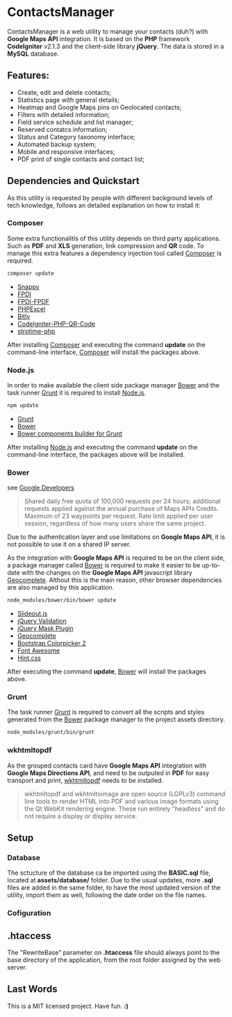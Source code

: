 # ContactsManager

ContactsManager is a web utility to manage your contacts (duh?) with **Google Maps API** integration. It is based on the **PHP** framework **CodeIgniter** v2.1.3 and the client-side library **jQuery**. The data is stored in a **MySQL** database.

## Features:
- Create, edit and delete contacts;
- Statistics page with general details;
- Heatmap and Google Maps pins on Geolocated contacts;
- Filters with detailed information;
- Field service schedule and list manager;
- Reserved contatcs information;
- Status and Category taxonomy interface;
- Automated backup system;
- Mobile and responsive interfaces;
- PDF print of single contacts and contact list;

## Dependencies and Quickstart

As this utility is requested by people with different background levels of tech knowledge, follows an detailed explanation on how to install it:

### Composer

Some extra functionalitis of this utility depends on third party applications. Such as **PDF** and **XLS** generation, link compression and **QR** code. To manage this extra features a dependency injection tool called [Composer](https://getcomposer.org/) is required.

```bash
composer update
```

* [Snappy](https://github.com/KnpLabs/snappy)
* [FPDI](https://github.com/Setasign/FPDI)
* [FPDI-FPDF](https://github.com/Setasign/FPDI-FPDF)
* [PHPExcel](https://github.com/PHPOffice/PHPExcel)
* [Bitly](https://github.com/gabrielkaputa/bitly)
* [CodeIgniter-PHP-QR-Code](https://github.com/elvisoliveira/CodeIgniter-PHP-QR-Code)
* [strptime-php](https://github.com/elvisoliveira/strptime-php)

After installing [Composer](https://getcomposer.org/) and executing the command **update** on the command-line interface, [Composer](https://getcomposer.org/) will install the packages above.

### Node.js

In order to make available the client side package manager [Bower](https://bower.io/) and the task runner [Grunt](http://gruntjs.com/) it is required to install [Node.js](https://nodejs.org/).

```bash
npm update
```

* [Grunt](https://github.com/gruntjs/grunt)
* [Bower](https://github.com/bower/bower)
* [Bower components builder for Grunt](https://github.com/sapegin/grunt-bower-concat)

After installing [Node.js](https://nodejs.org/) and executing the command **update** on the command-line interface, the packages above will be installed.

### Bower
see [Google Developers](https://developers.google.com/maps/premium/usage-limits#maps-javascript-api-services-client-side)

> Shared daily free quota of 100,000 requests per 24 hours; additional requests applied against the annual purchase of Maps APIs Credits. Maximum of 23 waypoints per request. Rate limit applied per user session, regardless of how many users share the same project.

Due to the authentication layer and use limitations on **Google Maps API**, it is not possible to use it on a shared IP server.

As the integration with **Google Maps API** is required to be on the client side, a package manager called [Bower](ttps://bower.io/) is required to make it easier to be up-to-date with the changes on the **Google Maps API** javascript library [Geocomplete](https://github.com/ubilabs/geocomplete). Althout this is the main reason, other browser dependencies are also managed by this application.

```bash
node_modules/bower/bin/bower update
```

* [Slideout.js](https://github.com/Mango/slideout)
* [jQuery Validation](https://github.com/jzaefferer/jquery-validation)
* [jQuery Mask Plugin](https://github.com/igorescobar/jQuery-Mask-Plugin)
* [Geocomplete](https://github.com/ubilabs/geocomplete)
* [Bootstrap Colorpicker 2](https://github.com/itsjavi/bootstrap-colorpicker)
* [Font Awesome](https://github.com/FortAwesome/Font-Awesome)
* [Hint.css](https://github.com/chinchang/hint.css/)

After executing the command **update**, [Bower](https://bower.io/) will install the packages above.

### Grunt

The task runner [Grunt](http://gruntjs.com/) is required to convert all the scripts and styles generated from the [Bower](https://bower.io/) package manager to the project assets directory.

```bash
node_modules/grunt/bin/grunt
```

### wkhtmltopdf

As the grouped contacts card have **Google Maps API** integration with **Google Maps Directions API**, and need to be outputed in **PDF** for easy transport and print, [wkhtmltopdf](http://wkhtmltopdf.org/) needs to be installed.

> wkhtmltopdf and wkhtmltoimage are open source (LGPLv3) command line tools to render HTML into PDF and various image formats using the Qt WebKit rendering engine. These run entirely "headless" and do not require a display or display service.

## Setup

### Database

The sctucture of the database ca be imported using the **BASIC.sql** file, located at **assets/database/** folder. Due to the usual updates, more **.sql** files are added in the same folder, to have the most updated version of the utility, import them as well, following the date order on the file names.

### Cofiguration

## .htaccess

The "RewriteBase" parameter on **.htaccess** file should always point to the base directory of the application, from the root folder assigned by the web server.

## Last Words

This is a MIT licensed project. Have fun. **:)**
